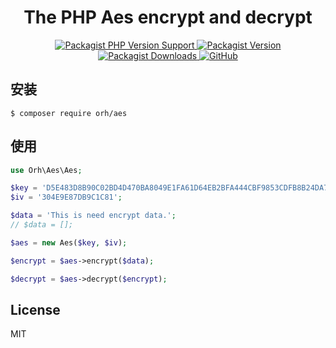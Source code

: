 <h1 align="center">
    The PHP Aes encrypt and decrypt
</h1>

<p align="center">
    <a href="https://packagist.org/packages/orh/aes">
        <img alt="Packagist PHP Version Support" src="https://img.shields.io/packagist/php-v/orh/aes">
    </a>
    <a href="https://packagist.org/packages/orh/aes">
        <img alt="Packagist Version" src="https://img.shields.io/packagist/v/orh/aes?color=df8057">
    </a>
    <a href="https://packagist.org/packages/orh/aes">
        <img alt="Packagist Downloads" src="https://img.shields.io/packagist/dt/orh/aes">
    </a>
    <a href="https://github.com/ouronghuang/aes">
        <img alt="GitHub" src="https://img.shields.io/github/license/ouronghuang/aes">
    </a>
</p>

## 安装

```
$ composer require orh/aes
```

## 使用

```php
use Orh\Aes\Aes;

$key = 'D5E483D8B90C02BD4D470BA8049E1FA61D64EB2BFA444CBF9853CDFB8B24DA7A';
$iv = '304E9E87DB9C1C81';

$data = 'This is need encrypt data.';
// $data = [];

$aes = new Aes($key, $iv);

$encrypt = $aes->encrypt($data);

$decrypt = $aes->decrypt($encrypt);
```

## License

MIT
